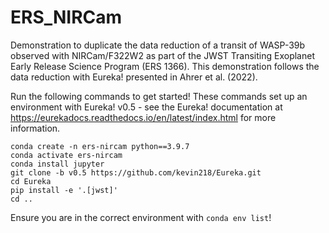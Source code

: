 # ERS_NIRCam
Demonstration to duplicate the data reduction of a transit of WASP-39b observed with NIRCam/F322W2 as part of the JWST Transiting Exoplanet Early Release Science Program (ERS 1366). This demonstration follows the data reduction with Eureka! presented in Ahrer et al. (2022).

Run the following commands to get started! These commands set up an environment with Eureka! v0.5 - see the Eureka! documentation at https://eurekadocs.readthedocs.io/en/latest/index.html for more information.

```
conda create -n ers-nircam python==3.9.7
conda activate ers-nircam
conda install jupyter
git clone -b v0.5 https://github.com/kevin218/Eureka.git
cd Eureka
pip install -e '.[jwst]'
cd ..
```

Ensure you are in the correct environment with ```conda env list```!
